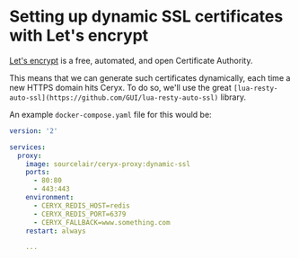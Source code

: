# Setting up dynamic SSL certificates with Let's encrypt

[Let's encrypt](https://letsencrypt.org/) is a free, automated, and open Certificate Authority.

This means that we can generate such certificates dynamically, each time a new HTTPS domain hits Ceryx. To do so, we'll use the great `[lua-resty-auto-ssl](https://github.com/GUI/lua-resty-auto-ssl)` library.

An example `docker-compose.yaml` file for this would be:

```yaml
version: '2'

services:
  proxy:
    image: sourcelair/ceryx-proxy:dynamic-ssl
    ports:
      - 80:80
      - 443:443
    environment:
      - CERYX_REDIS_HOST=redis
      - CERYX_REDIS_PORT=6379
      - CERYX_FALLBACK=www.something.com
    restart: always

    ...
```
